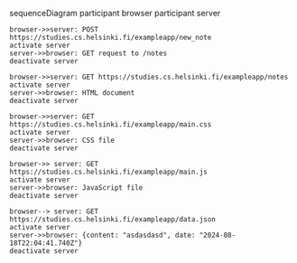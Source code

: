 sequenceDiagram
	participant browser
	participant server

	browser->>server: POST https://studies.cs.helsinki.fi/exampleapp/new_note
	activate server
	server->>browser: GET request to /notes
	deactivate server

	browser->>server: GET https://studies.cs.helsinki.fi/exampleapp/notes
	activate server
	server->>browser: HTML document
	deactivate server

	browser->>server: GET https://studies.cs.helsinki.fi/exampleapp/main.css
	activate server
	server->>browser: CSS file
	deactivate server

	browser->> server: GET https://studies.cs.helsinki.fi/exampleapp/main.js
	activate server
	server->>browser: JavaScript file
	deactivate server

	browser--> server: GET https://studies.cs.helsinki.fi/exampleapp/data.json
	activate server
	server->>browser: {content: "asdasdasd", date: "2024-08-18T22:04:41.740Z"}
	deactivate server

	